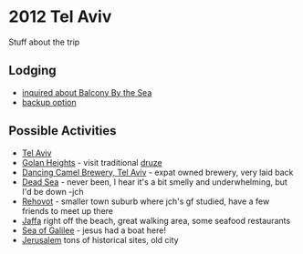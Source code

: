 # 2012 Tel Aviv

Stuff about the trip

## Lodging

* [inquired about Balcony By the Sea](https://www.airbnb.com/rooms/667256)
* [backup option](https://www.airbnb.com/rooms/741238)

## Possible Activities

* [Tel Aviv](http://wikitravel.org/en/Tel_Aviv)
* [Golan Heights](http://wikitravel.org/en/Golan_Heights) - visit traditional [druze](http://en.wikipedia.org/wiki/Druze)
* [Dancing Camel Brewery, Tel Aviv](http://www.touristisrael.com/dancing-camel-brewery-tel-aviv/6506/) - expat owned brewery, very laid back
* [Dead Sea](http://wikitravel.org/en/Dead_Sea_(Israel)) - never been, I hear it's a bit smelly and underwhelming, but I'd be down -jch
* [Rehovot](http://wikitravel.org/en/Rehovot) - smaller town suburb where jch's gf studied, have a few friends to meet up there
* [Jaffa](http://wikitravel.org/en/Tel_Aviv/Jaffa) right off the beach, great walking area, some seafood restaurants
* [Sea of Galilee](http://wikitravel.org/en/Sea_of_Galilee) - jesus had a boat here!
* [Jerusalem](http://wikitravel.org/en/Jerusalem) tons of historical sites, old city